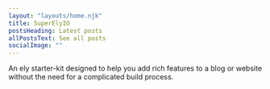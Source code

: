 ```yaml
---
layout: "layouts/home.njk"
title: SuperElyIO
postsHeading: Latest posts
allPostsText: See all posts
socialImage: ""
---
```


An ely starter-kit designed to help you add rich features to a blog or website without the need for a complicated build process.

